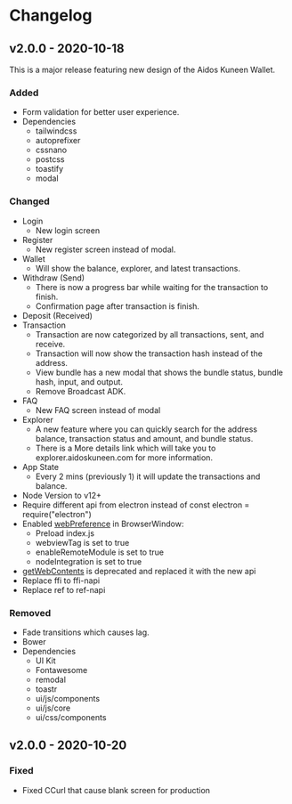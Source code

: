 # Changelog

## v2.0.0 - 2020-10-18

This is a major release featuring new design of the Aidos Kuneen Wallet.

### Added

- Form validation for better user experience.
- Dependencies
  - tailwindcss
  - autoprefixer
  - cssnano
  - postcss
  - toastify
  - modal

### Changed

- Login
  - New login screen
- Register
  - New register screen instead of modal.
- Wallet
  - Will show the balance, explorer, and latest transactions.
- Withdraw (Send)
  - There is now a progress bar while waiting for the transaction to finish.
  - Confirmation page after transaction is finish.
- Deposit (Received)
- Transaction
  - Transaction are now categorized by all transactions, sent, and receive.
  - Transaction will now show the transaction hash instead of the address.
  - View bundle has a new modal that shows the bundle status, bundle hash, input, and output.
  - Remove Broadcast ADK.
- FAQ
  - New FAQ screen instead of modal
- Explorer
  - A new feature where you can quickly search for the address balance, transaction status and amount, and bundle status.
  - There is a More details link which will take you to explorer.aidoskuneen.com for more information.
- App State
  - Every 2 mins (previously 1) it will update the transactions and balance.
- Node Version to v12+
- Require different api from electron instead of const electron = require("electron")
- Enabled [webPreference](https://www.electronjs.org/docs/api/browser-window) in BrowserWindow:
  - Preload index.js
  - webviewTag is set to true
  - enableRemoteModule is set to true
  - nodeIntegration is set to true
- [getWebContents](https://www.electronjs.org/docs/breaking-changes#removed-webviewgetwebcontents) is deprecated and replaced it with the new api
- Replace ffi to ffi-napi
- Replace ref to ref-napi

### Removed

- Fade transitions which causes lag.
- Bower
- Dependencies
  - UI Kit
  - Fontawesome
  - remodal
  - toastr
  - ui/js/components
  - ui/js/core
  - ui/css/components

## v2.0.0 - 2020-10-20

### Fixed

- Fixed CCurl that cause blank screen for production
